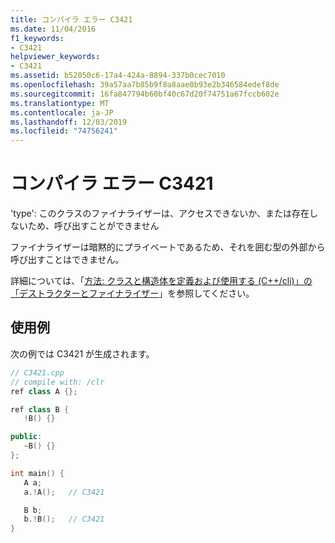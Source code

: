 ```yaml
---
title: コンパイラ エラー C3421
ms.date: 11/04/2016
f1_keywords:
- C3421
helpviewer_keywords:
- C3421
ms.assetid: b52050c6-17a4-424a-8894-337b0cec7010
ms.openlocfilehash: 39a57aa7b85b9f8a8aae0b93e2b346584edef8de
ms.sourcegitcommit: 16fa847794b60bf40c67d20f74751a67fccb602e
ms.translationtype: MT
ms.contentlocale: ja-JP
ms.lasthandoff: 12/03/2019
ms.locfileid: "74756241"
---
```

# <a name="compiler-error-c3421"></a>コンパイラ エラー C3421

'type': このクラスのファイナライザーは、アクセスできないか、または存在しないため、呼び出すことができません

ファイナライザーは暗黙的にプライベートであるため、それを囲む型の外部から呼び出すことはできません。

詳細については、「[方法: クラスと構造体を定義および使用する (C++/cli)」の「デストラクターとファイナライザー](../../dotnet/how-to-define-and-consume-classes-and-structs-cpp-cli.md#BKMK_Destructors_and_finalizers)」を参照してください。

## <a name="example"></a>使用例

次の例では C3421 が生成されます。

```cpp
// C3421.cpp
// compile with: /clr
ref class A {};

ref class B {
   !B() {}

public:
   ~B() {}
};

int main() {
   A a;
   a.!A();   // C3421

   B b;
   b.!B();   // C3421
}
```
